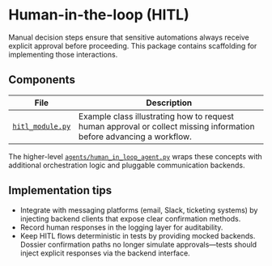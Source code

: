 # Human-in-the-loop (HITL)

Manual decision steps ensure that sensitive automations always receive explicit approval
before proceeding.  This package contains scaffolding for implementing those interactions.

## Components

| File | Description |
|------|-------------|
| [`hitl_module.py`](hitl_module.py) | Example class illustrating how to request human approval or collect missing information before advancing a workflow. |

The higher-level [`agents/human_in_loop_agent.py`](../agents/human_in_loop_agent.py) wraps
these concepts with additional orchestration logic and pluggable communication backends.

## Implementation tips

* Integrate with messaging platforms (email, Slack, ticketing systems) by injecting
  backend clients that expose clear confirmation methods.
* Record human responses in the logging layer for auditability.
* Keep HITL flows deterministic in tests by providing mocked backends. Dossier
  confirmation paths no longer simulate approvals—tests should inject explicit
  responses via the backend interface.
